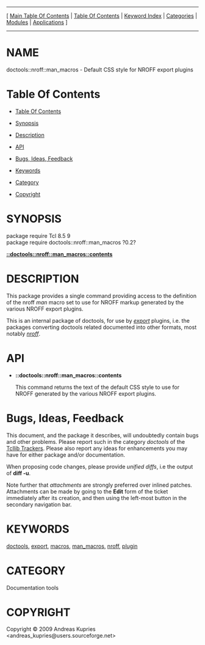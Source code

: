 
[//000000001]: # (doctools::nroff::man\_macros \- Documentation tools)
[//000000002]: # (Generated from file 'nroff\_manmacros\.man' by tcllib/doctools with format 'markdown')
[//000000003]: # (Copyright &copy; 2009 Andreas Kupries <andreas\_kupries@users\.sourceforge\.net>)
[//000000004]: # (doctools::nroff::man\_macros\(n\) 0\.2 tcllib "Documentation tools")

<hr> [ <a href="../../../../toc.md">Main Table Of Contents</a> &#124; <a
href="../../../toc.md">Table Of Contents</a> &#124; <a
href="../../../../index.md">Keyword Index</a> &#124; <a
href="../../../../toc0.md">Categories</a> &#124; <a
href="../../../../toc1.md">Modules</a> &#124; <a
href="../../../../toc2.md">Applications</a> ] <hr>

# NAME

doctools::nroff::man\_macros \- Default CSS style for NROFF export plugins

# <a name='toc'></a>Table Of Contents

  - [Table Of Contents](#toc)

  - [Synopsis](#synopsis)

  - [Description](#section1)

  - [API](#section2)

  - [Bugs, Ideas, Feedback](#section3)

  - [Keywords](#keywords)

  - [Category](#category)

  - [Copyright](#copyright)

# <a name='synopsis'></a>SYNOPSIS

package require Tcl 8\.5 9  
package require doctools::nroff::man\_macros ?0\.2?  

[__::doctools::nroff::man\_macros::contents__](#1)  

# <a name='description'></a>DESCRIPTION

This package provides a single command providing access to the definition of the
nroff *man* macro set to use for NROFF markup generated by the various NROFF
export plugins\.

This is an internal package of doctools, for use by
*[export](\.\./\.\./\.\./\.\./index\.md\#export)* plugins, i\.e\. the packages
converting doctools related documented into other formats, most notably
*[nroff](\.\./\.\./\.\./\.\./index\.md\#nroff)*\.

# <a name='section2'></a>API

  - <a name='1'></a>__::doctools::nroff::man\_macros::contents__

    This command returns the text of the default CSS style to use for NROFF
    generated by the various NROFF export plugins\.

# <a name='section3'></a>Bugs, Ideas, Feedback

This document, and the package it describes, will undoubtedly contain bugs and
other problems\. Please report such in the category *doctools* of the [Tcllib
Trackers](http://core\.tcl\.tk/tcllib/reportlist)\. Please also report any ideas
for enhancements you may have for either package and/or documentation\.

When proposing code changes, please provide *unified diffs*, i\.e the output of
__diff \-u__\.

Note further that *attachments* are strongly preferred over inlined patches\.
Attachments can be made by going to the __Edit__ form of the ticket
immediately after its creation, and then using the left\-most button in the
secondary navigation bar\.

# <a name='keywords'></a>KEYWORDS

[doctools](\.\./\.\./\.\./\.\./index\.md\#doctools),
[export](\.\./\.\./\.\./\.\./index\.md\#export),
[macros](\.\./\.\./\.\./\.\./index\.md\#macros),
[man\_macros](\.\./\.\./\.\./\.\./index\.md\#man\_macros),
[nroff](\.\./\.\./\.\./\.\./index\.md\#nroff),
[plugin](\.\./\.\./\.\./\.\./index\.md\#plugin)

# <a name='category'></a>CATEGORY

Documentation tools

# <a name='copyright'></a>COPYRIGHT

Copyright &copy; 2009 Andreas Kupries <andreas\_kupries@users\.sourceforge\.net>
